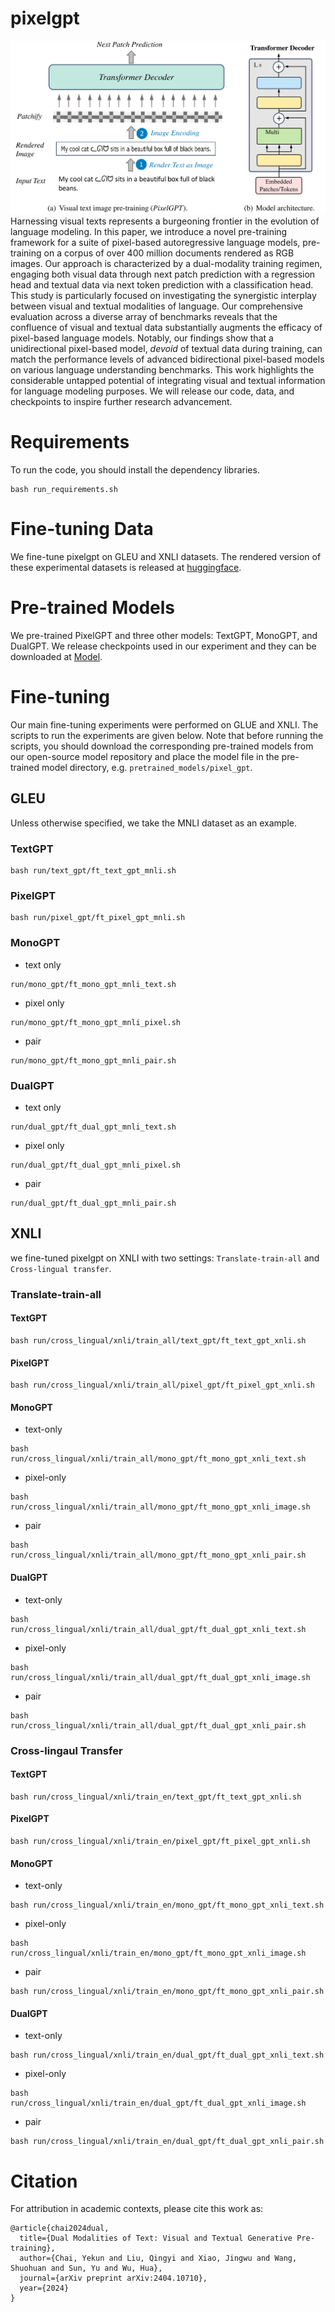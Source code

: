 # pixelgpt
![image](https://github.com/ernie-research/pixelgpt/blob/main/src/PixelGPT.png)
Harnessing visual texts represents a burgeoning frontier in the evolution of language modeling. In this paper, we introduce a novel pre-training framework for a suite of pixel-based autoregressive language models, pre-training on a corpus of over 400 million documents rendered as RGB images. Our approach is characterized by a dual-modality training regimen, engaging both visual data through next patch prediction with a regression head and textual data via next token prediction with a classification head. This study is particularly focused on investigating the synergistic interplay between visual and textual modalities of language. Our comprehensive evaluation across a diverse array of benchmarks reveals that the confluence of visual and textual data substantially augments the efficacy of pixel-based language models. Notably, our findings show that a unidirectional pixel-based model, _devoid_ of textual data during training, can match the performance levels of advanced bidirectional pixel-based models on various language understanding benchmarks. This work highlights the considerable untapped potential of integrating visual and textual information for language modeling purposes. We will release our code, data, and checkpoints to inspire further research advancement.
# Requirements
To run the code, you should install the dependency libraries.
```
bash run_requirements.sh
```
# Fine-tuning Data
We fine-tune pixelgpt on GLEU and XNLI datasets. The rendered version of these experimental datasets is released at [huggingface](https://huggingface.co/datasets/baidu/PixelGPT_sft).
# Pre-trained Models
We pre-trained PixelGPT and three other models: TextGPT, MonoGPT, and DualGPT. We release checkpoints used in our experiment and they can be downloaded at [Model](https://huggingface.co/baidu/PixelGPT).
# Fine-tuning
Our main fine-tuning experiments were performed on GLUE and XNLI. The scripts to run the experiments are given below. Note that before running the scripts, you should download the corresponding pre-trained models from our open-source model repository and place the model file in the pre-trained model directory, e.g. `pretrained_models/pixel_gpt`.
## GLEU 
Unless otherwise specified, we take the MNLI dataset as an example.
### TextGPT
```
bash run/text_gpt/ft_text_gpt_mnli.sh 
```
### PixelGPT
```
bash run/pixel_gpt/ft_pixel_gpt_mnli.sh
```
### MonoGPT
- text only
```
run/mono_gpt/ft_mono_gpt_mnli_text.sh
```
- pixel only
```
run/mono_gpt/ft_mono_gpt_mnli_pixel.sh
```
- pair
```
run/mono_gpt/ft_mono_gpt_mnli_pair.sh
```

### DualGPT
- text only
```
run/dual_gpt/ft_dual_gpt_mnli_text.sh
```
- pixel only
```
run/dual_gpt/ft_dual_gpt_mnli_pixel.sh
```
- pair
```
run/dual_gpt/ft_dual_gpt_mnli_pair.sh
```


## XNLI
we fine-tuned pixelgpt on XNLI with two settings: `Translate-train-all` and `Cross-lingual transfer`.
### Translate-train-all
#### TextGPT
```
bash run/cross_lingual/xnli/train_all/text_gpt/ft_text_gpt_xnli.sh
```
#### PixelGPT
```
bash run/cross_lingual/xnli/train_all/pixel_gpt/ft_pixel_gpt_xnli.sh
```
#### MonoGPT
- text-only
```
bash run/cross_lingual/xnli/train_all/mono_gpt/ft_mono_gpt_xnli_text.sh
```
- pixel-only
```
bash run/cross_lingual/xnli/train_all/mono_gpt/ft_mono_gpt_xnli_image.sh
```
- pair
```
bash run/cross_lingual/xnli/train_all/mono_gpt/ft_mono_gpt_xnli_pair.sh
```
#### DualGPT
- text-only
```
bash run/cross_lingual/xnli/train_all/dual_gpt/ft_dual_gpt_xnli_text.sh
```
- pixel-only
```
bash run/cross_lingual/xnli/train_all/dual_gpt/ft_dual_gpt_xnli_image.sh
```
- pair
```
bash run/cross_lingual/xnli/train_all/dual_gpt/ft_dual_gpt_xnli_pair.sh
```

### Cross-lingaul Transfer
#### TextGPT
```
bash run/cross_lingual/xnli/train_en/text_gpt/ft_text_gpt_xnli.sh
```
#### PixelGPT
```
bash run/cross_lingual/xnli/train_en/pixel_gpt/ft_pixel_gpt_xnli.sh
```
#### MonoGPT
- text-only
```
bash run/cross_lingual/xnli/train_en/mono_gpt/ft_mono_gpt_xnli_text.sh
```
- pixel-only
```
bash run/cross_lingual/xnli/train_en/mono_gpt/ft_mono_gpt_xnli_image.sh
```
- pair
```
bash run/cross_lingual/xnli/train_en/mono_gpt/ft_mono_gpt_xnli_pair.sh
```
#### DualGPT
- text-only
```
bash run/cross_lingual/xnli/train_en/dual_gpt/ft_dual_gpt_xnli_text.sh
```
- pixel-only
```
bash run/cross_lingual/xnli/train_en/dual_gpt/ft_dual_gpt_xnli_image.sh
```
- pair
```
bash run/cross_lingual/xnli/train_en/dual_gpt/ft_dual_gpt_xnli_pair.sh
```
# Citation
For attribution in academic contexts, please cite this work as:
```
@article{chai2024dual,
  title={Dual Modalities of Text: Visual and Textual Generative Pre-training},
  author={Chai, Yekun and Liu, Qingyi and Xiao, Jingwu and Wang, Shuohuan and Sun, Yu and Wu, Hua},
  journal={arXiv preprint arXiv:2404.10710},
  year={2024}
}
```
